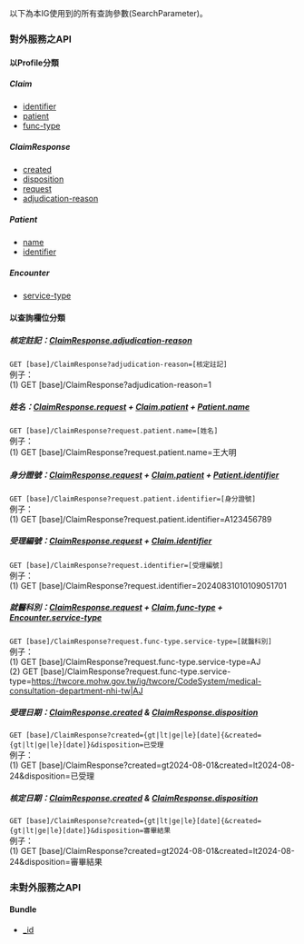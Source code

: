 以下為本IG使用到的所有查詢參數(SearchParameter)。

### 對外服務之API

#### 以Profile分類

##### Claim
- [identifier](SearchParameter-Claim-identifier.html)
- [patient](SearchParameter-Claim-patient.html)
- [func-type](SearchParameter-Claim-func-type.html)

##### ClaimResponse
- [created](SearchParameter-ClaimResponse-created.html)
- [disposition](SearchParameter-ClaimResponse-disposition.html)
- [request](SearchParameter-ClaimResponse-request.html)
- [adjudication-reason](SearchParameter-ClaimResponse-adjudication-reason.html)

##### Patient
- [name](SearchParameter-Patient-name.html)
- [identifier](SearchParameter-Patient-identifier.html)

##### Encounter
- [service-type](SearchParameter-Encounter-service-type.html)

#### 以查詢欄位分類
##### 核定註記：[ClaimResponse.adjudication-reason](SearchParameter-ClaimResponse-adjudication-reason.html)
`GET [base]/ClaimResponse?adjudication-reason=[核定註記]`  
例子：  
      (1) GET [base]/ClaimResponse?adjudication-reason=1   

##### 姓名：[ClaimResponse.request](SearchParameter-ClaimResponse-request.html) + [Claim.patient](SearchParameter-Claim-patient.html) + [Patient.name](SearchParameter-Patient-name.html)
`GET [base]/ClaimResponse?request.patient.name=[姓名]`  
例子：  
      (1) GET [base]/ClaimResponse?request.patient.name=王大明

##### 身分證號：[ClaimResponse.request](SearchParameter-ClaimResponse-request.html) + [Claim.patient](SearchParameter-Claim-patient.html) + [Patient.identifier](SearchParameter-Patient-identifier.html)
`GET [base]/ClaimResponse?request.patient.identifier=[身分證號]`  
例子：  
      (1) GET [base]/ClaimResponse?request.patient.identifier=A123456789

##### 受理編號：[ClaimResponse.request](SearchParameter-ClaimResponse-request.html) + [Claim.identifier](SearchParameter-Claim-identifier.html)
`GET [base]/ClaimResponse?request.identifier=[受理編號]`  
例子：  
      (1) GET [base]/ClaimResponse?request.identifier=20240831010109051701

##### 就醫科別：[ClaimResponse.request](SearchParameter-ClaimResponse-request.html) + [Claim.func-type](SearchParameter-Claim-func-type.html) + [Encounter.service-type](SearchParameter-Encounter-service-type.html)
`GET [base]/ClaimResponse?request.func-type.service-type=[就醫科別]`  
例子：  
      (1) GET [base]/ClaimResponse?request.func-type.service-type=AJ  
      (2) GET [base]/ClaimResponse?request.func-type.service-type=https://twcore.mohw.gov.tw/ig/twcore/CodeSystem/medical-consultation-department-nhi-tw|AJ

##### 受理日期：[ClaimResponse.created](SearchParameter-ClaimResponse-created.html) & [ClaimResponse.disposition](SearchParameter-ClaimResponse-disposition.html) 
`GET [base]/ClaimResponse?created={gt|lt|ge|le}[date]{&created={gt|lt|ge|le}[date]}&disposition=已受理`   
例子：  
      (1) GET [base]/ClaimResponse?created=gt2024-08-01&created=lt2024-08-24&disposition=已受理  

##### 核定日期：[ClaimResponse.created](SearchParameter-ClaimResponse-created.html) & [ClaimResponse.disposition](SearchParameter-ClaimResponse-disposition.html)  
`GET [base]/ClaimResponse?created={gt|lt|ge|le}[date]{&created={gt|lt|ge|le}[date]}&disposition=審畢結果`    
例子：  
      (1) GET [base]/ClaimResponse?created=gt2024-08-01&created=lt2024-08-24&disposition=審畢結果 

### 未對外服務之API

#### Bundle
- [_id](SearchParameter-Bundle-id.html)